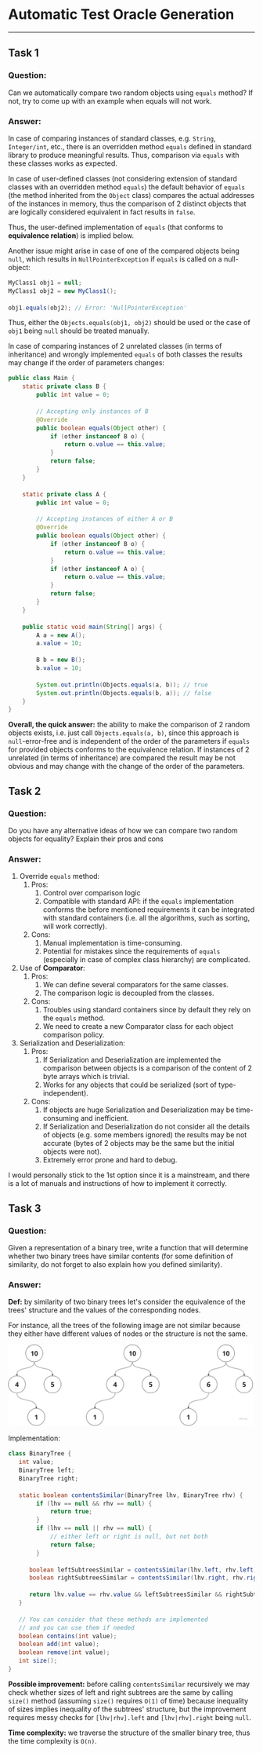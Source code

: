 # Automatic Test Oracle Generation

---

## Task 1

### Question:
Can we automatically compare two random objects using `equals` method? If not, try to come up with an example when
equals will not work.

### Answer:

In case of comparing instances of standard classes, e.g. `String`, `Integer/int`, etc., there is an overridden method `equals` defined in standard library to produce meaningful results. Thus, comparison via `equals` with these classes works as expected.

In case of user-defined classes (not considering extension of standard classes with an overridden method `equals`) the default behavior of `equals` (the method inherited from the `Object` class) compares the actual addresses of the instances in memory, thus the comparison of 2 distinct objects that are logically considered equivalent in fact results in `false`.

Thus, the user-defined implementation of `equals` (that conforms to **equivalence relation**) is implied below. 

Another issue might arise in case of one of the compared objects being `null`, which results in `NullPointerException` if `equals` is called on a null-object:

```java
MyClass1 obj1 = null;
MyClass1 obj2 = new MyClass1();

obj1.equals(obj2); // Error: 'NullPointerException'
```

Thus, either the `Objects.equals(obj1, obj2)` should be used or the case of `obj1` being `null` should be treated manually.

In case of comparing instances of 2 unrelated classes (in terms of inheritance) and wrongly implemented `equals` of both classes the results may change if the order of parameters changes:

```java
public class Main {
    static private class B {
        public int value = 0;

        // Accepting only instances of B
        @Override
        public boolean equals(Object other) {
            if (other instanceof B o) {
                return o.value == this.value;
            }
            return false;
        }
    }

    static private class A {
        public int value = 0;

        // Accepting instances of either A or B
        @Override
        public boolean equals(Object other) {
            if (other instanceof B o) {
                return o.value == this.value;
            }
            if (other instanceof A o) {
                return o.value == this.value;
            }
            return false;
        }
    }

    public static void main(String[] args) {
        A a = new A();
        a.value = 10;

        B b = new B();
        b.value = 10;

        System.out.println(Objects.equals(a, b)); // true
        System.out.println(Objects.equals(b, a)); // false
    }
}
```

**Overall, the quick answer:** the ability to make the comparison of 2 random objects exists, i.e. just call `Objects.equals(a, b)`, since this approach is `null`-error-free and is independent of the order of the parameters if `equals` for provided objects conforms to the equivalence relation. If instances of 2 unrelated (in terms of inheritance) are compared the result may be not obvious and may change with the change of the order of the parameters.  


## Task 2

### Question:

Do you have any alternative ideas of how we can compare two random objects for equality? Explain their pros and cons

### Answer:

1. Override `equals` method:
   1. Pros:
      1. Control over comparison logic
      1. Compatible with standard API: if the `equals` implementation conforms the before mentioned requirements it can be integrated with standard containers (i.e. all the algorithms, such as sorting, will work correctly).
   1. Cons:
      1. Manual implementation is time-consuming.
      1. Potential for mistakes since the requirements of `equals` (especially in case of complex class hierarchy) are complicated.
1. Use of **Comparator**:
   1. Pros:
      1. We can define several comparators for the same classes.
      2. The comparison logic is decoupled from the classes.
   1. Cons:
      1. Troubles using standard containers since by default they rely on the `equals` method.
      1. We need to create a new Comparator class for each object comparison policy.
1. Serialization and Deserialization:
   1. Pros:
      1. If Serialization and Deserialization are implemented the comparison between objects is a comparison of the content of 2 byte arrays which is trivial.
      1. Works for any objects that could be serialized (sort of type-independent).
   1. Cons:
      1. If objects are huge Serialization and Deserialization may be time-consuming and inefficient.
      1. If Serialization and Deserialization do not consider all the details of objects (e.g. some members ignored) the results may be not accurate (bytes of 2 objects may be the same but the initial objects were not).
      1. Extremely error prone and hard to debug.

I would personally stick to the 1st option since it is a mainstream, and there is a lot of manuals and instructions of how to implement it correctly.

## Task 3

### Question:

Given a representation of a binary tree, write a function that will determine whether two binary trees have similar contents (for some definition of similarity, do not forget to also explain how you defined similarity).

### Answer:

**Def:** by similarity of two binary trees let's consider the equivalence of the trees' structure and the values of the corresponding nodes.

For instance, all the trees of the following image are not similar because they either have different values of nodes or the structure is not the same.

<img width="500" src="./assets/img/trees.png"/>

Implementation:

```java
class BinaryTree {
   int value;
   BinaryTree left;
   BinaryTree right;
   
   static boolean contentsSimilar(BinaryTree lhv, BinaryTree rhv) {
        if (lhv == null && rhv == null) {
            return true;
        }
        if (lhv == null || rhv == null) {
            // either left or right is null, but not both
            return false;
        }
        
      boolean leftSubtreesSimilar = contentsSimilar(lhv.left, rhv.left);
      boolean rightSubtreesSimilar = contentsSimilar(lhv.right, rhv.right);
      
      return lhv.value == rhv.value && leftSubtreesSimilar && rightSubtreesSimilar;
   }
   
   // You can consider that these methods are implemented
   // and you can use them if needed
   boolean contains(int value);
   boolean add(int value);
   boolean remove(int value);
   int size();
}
```

**Possible improvement:** before calling `contentsSimilar` recursively we may check whether sizes of left and right subtrees are the same by calling `size()` method (assuming `size()` requires `O(1)` of time) because inequality of sizes implies inequality of the subtrees' structure, but the improvement requires messy checks for `[lhv|rhv].left` and `[lhv|rhv].right` being `null`.

**Time complexity:** we traverse the structure of the smaller binary tree, thus the time complexity is `O(n)`.